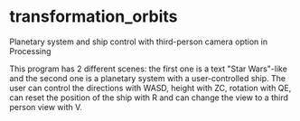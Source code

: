 # transformation_orbits
Planetary system and ship control with third-person camera option in Processing

This program has 2 different scenes: the first one is a text "Star Wars"-like and the second one is a planetary system with a user-controlled ship. The user can control the directions with WASD, height with ZC, rotation with QE, can reset the position of the ship with R and can change the view to a third person view with V.
